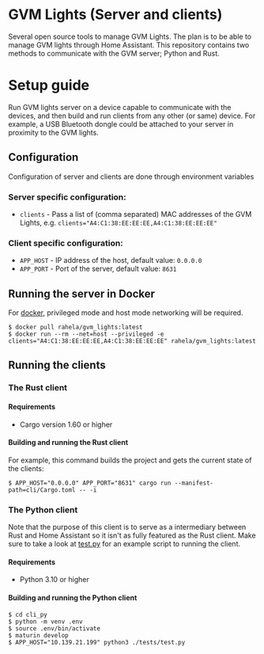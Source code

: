 # GVM Lights (Server and clients)
Several open source tools to manage GVM Lights. The plan is to be able to manage GVM lights through Home Assistant.
This repository contains two methods to communicate with the GVM server; Python and Rust.

# Setup guide
Run GVM lights server on a device capable to communicate with the devices, and then build and run clients from any other (or same) device.
For example, a USB Bluetooth dongle could be attached to your server in proximity to the GVM lights.
## Configuration
Configuration of server and clients are done through environment variables
### Server specific configuration:
* `clients` - Pass a list of (comma separated) MAC addresses of the GVM Lights, e.g. `clients="A4:C1:38:EE:EE:EE,A4:C1:38:EE:EE:EE"`
### Client specific configuration:
* `APP_HOST` - IP address of the host, default value: `0.0.0.0`
* `APP_PORT` - Port of the server, default value: `8631`

## Running the server in Docker
For [docker](https://hub.docker.com/repository/docker/rahela/gvm_lights), privileged mode and host mode networking will be required.
```
$ docker pull rahela/gvm_lights:latest
$ docker run --rm --net=host --privileged -e clients="A4:C1:38:EE:EE:EE,A4:C1:38:EE:EE:EE" rahela/gvm_lights:latest
```

## Running the clients
### The Rust client
#### Requirements
* Cargo version 1.60 or higher
#### Building and running the Rust client
For example, this command builds the project and gets the current state of the clients:
```
$ APP_HOST="0.0.0.0" APP_PORT="8631" cargo run --manifest-path=cli/Cargo.toml -- -i
```
### The Python client
Note that the purpose of this client is to serve as a intermediary between Rust and Home Assistant so it isn't as fully featured as the Rust client.
Make sure to take a look at [test.py](cli_py/tests/test.py) for an example script to running the client.
#### Requirements
* Python 3.10 or higher

#### Building and running the Python client
```
$ cd cli_py
$ python -m venv .env
$ source .env/bin/activate
$ maturin develop
$ APP_HOST="10.139.21.199" python3 ./tests/test.py
```
